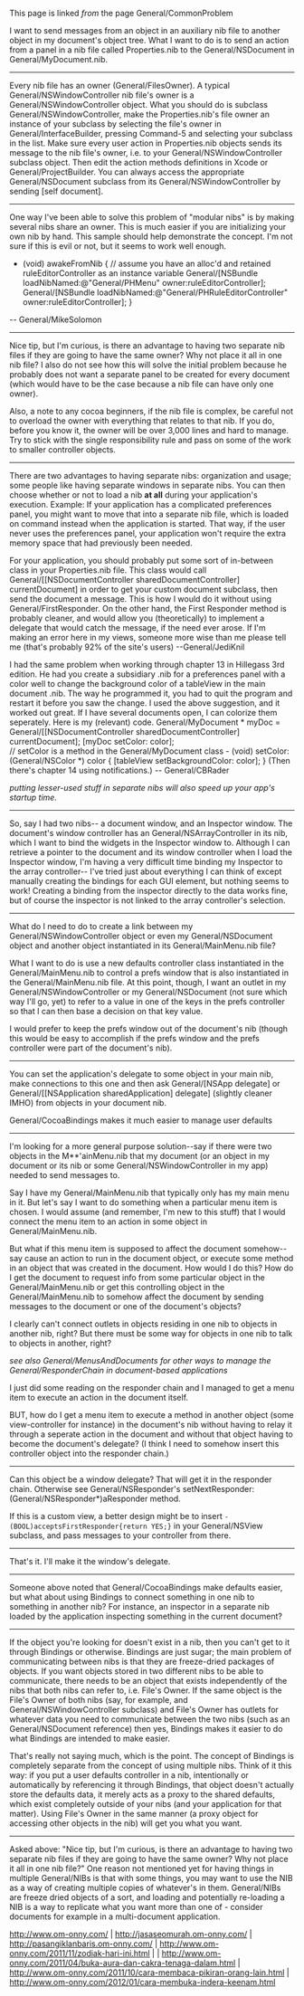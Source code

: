 This page is linked *from* the page General/CommonProblem

I want to send messages from an object in an auxiliary nib file to another object in my document's object tree.
What I want to do is to send an action from a panel in a nib file called     Properties.nib to the General/NSDocument in     General/MyDocument.nib.

----

Every nib file has an owner (General/FilesOwner). A typical     General/NSWindowController nib file's owner is a     General/NSWindowController object. What you should do is subclass      General/NSWindowController, make the Properties.nib's file owner an instance of your subclass by selecting the file's owner in General/InterfaceBuilder, pressing Command-5 and selecting your subclass in the list. Make sure every user action in Properties.nib objects sends its message to the nib file's owner, i.e. to your     General/NSWindowController subclass object. Then edit the action methods definitions in Xcode or General/ProjectBuilder. You can always access the appropriate     General/NSDocument subclass from its     General/NSWindowController by sending [self document].

----

One way I've been able to solve this problem of "modular nibs" is by making several nibs share an owner.  This is much easier if you are initializing your own nib by hand.  This sample should help demonstrate the concept.  I'm not sure if this is evil or not, but it seems to work well enough.

    
- (void) awakeFromNib
{
	// assume you have an alloc'd and retained ruleEditorController as an instance variable
	General/[NSBundle loadNibNamed:@"General/PHMenu" owner:ruleEditorController];
	General/[NSBundle loadNibNamed:@"General/PHRuleEditorController" owner:ruleEditorController];
}


-- General/MikeSolomon

----

Nice tip, but I'm curious, is there an advantage to having two separate nib files if they are going to have the same owner? Why not place it all in one nib file? I also do not see how this will solve the initial problem because he probably does not want a separate panel to be created for every document (which would have to be the case because a nib file can have only one owner). 

Also, a note to any cocoa beginners, if the nib file is complex, be careful not to overload the owner with everything that relates to that nib. If you do, before you know it, the owner will be over 3,000 lines and hard to manage. Try to stick with the single responsibility rule and pass on some of the work to smaller controller objects.

----
There are two advantages to having separate nibs: organization and usage; some people like having separate windows in separate nibs. You can then choose whether or not to load a nib **at all** during your application's execution. Example: If your application has a complicated preferences panel, you might want to move that into a separate nib file, which is loaded on command instead when the application is started. That way, if the user never uses the preferences panel, your application won't require the extra memory space that had previously been needed.

For your application, you should probably put some sort of in-between class in your Properties.nib file. This class would call     General/[[NSDocumentController sharedDocumentController] currentDocument] in order to get your custom document subclass, then send the document a message. This is how I would do it without using General/FirstResponder. On the other hand, the First Responder method is probably cleaner, and would allow you (theoretically) to implement a delegate that would catch the message, if the need ever arose. If I'm making an error here in my views, someone more wise than me please tell me (that's probably 92% of the site's users) --General/JediKnil

I had the same problem when working through chapter 13 in Hillegass 3rd edition.  He had you create a subsidiary .nib for a preferences panel with a color well to change the background color of a tableView in the main document .nib.  The way he programmed it, you had to quit the program and restart it before you saw the change.  I used the above suggestion, and it worked out great.  If I have several documents open, I can colorize them seperately.  Here is my (relevant) code.
             General/MyDocument * myDoc =
			General/[[NSDocumentController sharedDocumentController] currentDocument];
	[myDoc setColor: color];            
        //  setColor is a method in the General/MyDocument class
        - (void) setColor: (General/NSColor *) color    {	[tableView setBackgroundColor: color];  }                 (Then there's chapter 14 using notifications.)  -- General/CBRader


*putting lesser-used stuff in separate nibs will also speed up your app's startup time.*

----

So, say I had two nibs-- a document window, and an Inspector window. The document's window controller has an General/NSArrayController in its nib, which I want to bind the widgets in the Inspector window to. Although I can retrieve a pointer to the document and its window controller when I load the Inspector window, I'm having a very difficult time binding my Inspector to the array controller-- I've tried just about everything I can think of except manually creating the bindings for each GUI element, but nothing seems to work! Creating a binding from the inspector directly to the data works fine, but of course the inspector is not linked to the array controller's selection.

----

What do I need to do to create a link between my General/NSWindowController object or even my General/NSDocument object and another object instantiated in its General/MainMenu.nib file?

What I want to do is use a new defaults controller class instantiated in the General/MainMenu.nib to control a prefs window that is also instantiated in the General/MainMenu.nib file.  At this point, though, I want an outlet in my General/NSWindowController or my General/NSDocument (not sure which way I'll go, yet) to refer to a value in one of the keys in the prefs controller so that I can then base a decision on that key value.

I would prefer to keep the prefs window out of the document's nib (though this would be easy to accomplish if the prefs window and the prefs controller were part of the document's nib).

----

You can set the application's delegate to some object in your main nib, make connections to this one 
and then ask General/[NSApp delegate] or General/[[NSApplication sharedApplication] delegate] (slightly cleaner IMHO)
from objects in your document nib.

General/CocoaBindings makes it much easier to manage user defaults

----

I'm looking for a more general purpose solution--say if there were two objects in the M**'ainMenu.nib that my document (or an object in my document or its nib or some General/NSWindowController in my app) needed to send messages to.

Say I have my General/MainMenu.nib that typically only has my main menu in it.  But let's say I want to do something when a particular menu item is chosen.  I would assume (and remember, I'm new to this stuff) that I would connect the menu item to an action in some object in General/MainMenu.nib.

But what if this menu item is supposed to affect the document somehow--say cause an action to run in the document object, or execute some method in an object that was created in the document.  How would I do this?  How do I get the document to request info from some particular object in the General/MainMenu.nib or get this controlling object in the General/MainMenu.nib to somehow affect the document by sending messages to the document or one of the document's objects?

I clearly can't connect outlets in objects residing in one nib to objects in another nib, right?  But there must be some way for objects in one nib to talk to objects in another, right?

*see also General/MenusAndDocuments for other ways to manage the General/ResponderChain in document-based applications*

I just did some reading on the responder chain and I managed to get a menu item to execute an action in the document itself.

BUT, how do I get a menu item to execute a method in another object (some view-controller for instance) in the document's nib without having to relay it through a seperate action in the document and without that object having to become the document's delegate?  (I think I need to somehow insert this controller object into the responder chain.)

----

Can this object be a window delegate? That will get it in the responder chain. Otherwise see General/NSResponder's     setNextResponder:(General/NSResponder*)aResponder method.

If this is a custom view, a better design might be to insert <code>-(BOOL)acceptsFirstResponder{return YES;}</code> in your General/NSView subclass, and pass messages to your controller from there.

----

That's it.  I'll make it the window's delegate.

----

Someone above noted that General/CocoaBindings make defaults easier, but what about using Bindings to connect something in one nib to something in another nib? For instance, an inspector in a separate nib loaded by the application inspecting something in the current document?

----

If the object you're looking for doesn't exist in a nib, then you can't get to it through Bindings or otherwise.  Bindings are just sugar; the main problem of communicating between nibs is that they are freeze-dried packages of objects.  If you want objects stored in two different nibs to be able to communicate, there needs to be an object that exists independently of the nibs that both nibs can refer to, i.e. File's Owner.  If the same object is the File's Owner of both nibs (say, for example, and General/NSWindowController subclass) and File's Owner has outlets for whatever data you need to communicate between the two nibs (such as an General/NSDocument reference) then yes, Bindings makes it easier to do what Bindings are intended to make easier.

That's really not saying much, which is the point.  The concept of Bindings is completely separate from the concept of using multiple nibs.  Think of it this way: if you put a user defaults controller in a nib, intentionally or automatically by referencing it through Bindings, that object doesn't actually store the defaults data, it merely acts as a proxy to the shared defaults, which exist completely outside of your nibs (and your application for that matter).  Using File's Owner in the same manner (a proxy object for accessing other objects in the nib) will get you what you want.

----

Asked above: "Nice tip, but I'm curious, is there an advantage to having two separate nib files if they are going to have the same owner? Why not place it all in one nib file?" One reason not mentioned yet for having things in multiple General/NIBs is that with some things, you may want to use the NIB as a way of creating multiple copies of whatever's in them. General/NIBs are freeze dried objects of a sort, and loading and potentially re-loading a NIB is a way to replicate what you want more than one of - consider documents for example in a multi-document application. 

http://www.om-onny.com/ | http://jasaseomurah.om-onny.com/ | http://pasangiklanbaris.om-onny.com/ | http://www.om-onny.com/2011/11/zodiak-hari-ini.html | | http://www.om-onny.com/2011/04/buka-aura-dan-cakra-tenaga-dalam.html | http://www.om-onny.com/2011/10/cara-membaca-pikiran-orang-lain.html | http://www.om-onny.com/2012/01/cara-membuka-indera-keenam.html